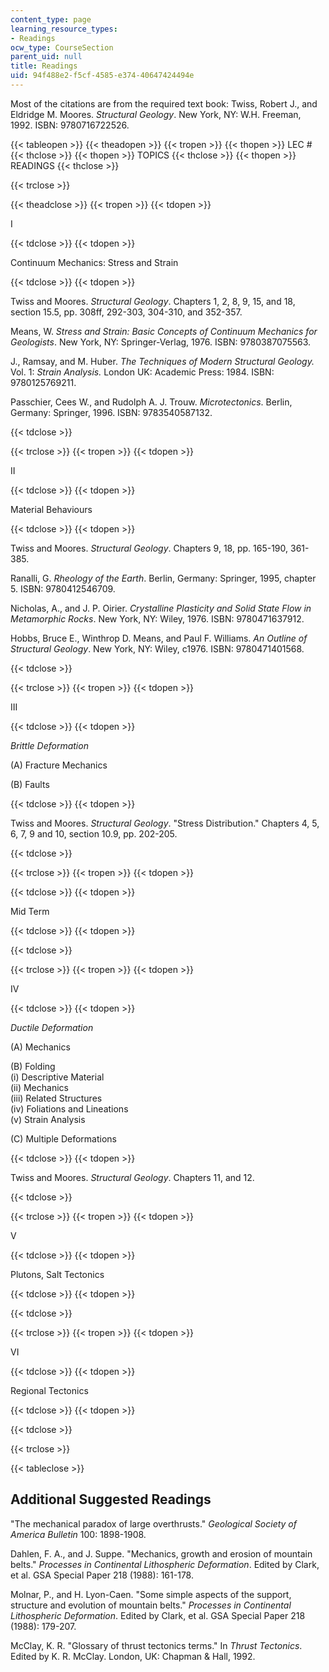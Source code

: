 ```yaml
---
content_type: page
learning_resource_types:
- Readings
ocw_type: CourseSection
parent_uid: null
title: Readings
uid: 94f488e2-f5cf-4585-e374-40647424494e
---
```


Most of the citations are from the required text book: Twiss, Robert J., and Eldridge M. Moores. _Structural Geology_. New York, NY: W.H. Freeman, 1992. ISBN: 9780716722526.

{{< tableopen >}}
{{< theadopen >}}
{{< tropen >}}
{{< thopen >}}
LEC #
{{< thclose >}}
{{< thopen >}}
TOPICS
{{< thclose >}}
{{< thopen >}}
READINGS
{{< thclose >}}

{{< trclose >}}

{{< theadclose >}}
{{< tropen >}}
{{< tdopen >}}


I


{{< tdclose >}}
{{< tdopen >}}


Continuum Mechanics: Stress and Strain


{{< tdclose >}}
{{< tdopen >}}


Twiss and Moores. _Structural Geology_. Chapters 1, 2, 8, 9, 15, and 18, section 15.5, pp. 308ff, 292-303, 304-310, and 352-357.

Means, W. _Stress and Strain: Basic Concepts of Continuum Mechanics for Geologists_. New York, NY: Springer-Verlag, 1976. ISBN: 9780387075563.

J., Ramsay, and M. Huber. _The Techniques of Modern Structural Geology._ Vol. 1: _Strain Analysis._ London UK: Academic Press: 1984. ISBN: 9780125769211.

Passchier, Cees W., and Rudolph A. J. Trouw. _Microtectonics_. Berlin, Germany: Springer, 1996. ISBN: 9783540587132.


{{< tdclose >}}

{{< trclose >}}
{{< tropen >}}
{{< tdopen >}}


II


{{< tdclose >}}
{{< tdopen >}}


Material Behaviours


{{< tdclose >}}
{{< tdopen >}}


Twiss and Moores. _Structural Geology_. Chapters 9, 18, pp. 165-190, 361-385.

Ranalli, G. _Rheology of the Earth_. Berlin, Germany: Springer, 1995, chapter 5. ISBN: 9780412546709.

Nicholas, A., and J. P. Oirier. _Crystalline Plasticity and Solid State Flow in Metamorphic Rocks_. New York, NY: Wiley, 1976. ISBN: 9780471637912.

Hobbs, Bruce E., Winthrop D. Means, and Paul F. Williams. _An Outline of Structural Geology_. New York, NY: Wiley, c1976. ISBN: 9780471401568.


{{< tdclose >}}

{{< trclose >}}
{{< tropen >}}
{{< tdopen >}}


III


{{< tdclose >}}
{{< tdopen >}}


_Brittle Deformation_

(A) Fracture Mechanics

(B) Faults


{{< tdclose >}}
{{< tdopen >}}


Twiss and Moores. _Structural Geology_. "Stress Distribution." Chapters 4, 5, 6, 7, 9 and 10, section 10.9, pp. 202-205.


{{< tdclose >}}

{{< trclose >}}
{{< tropen >}}
{{< tdopen >}}

{{< tdclose >}}
{{< tdopen >}}


Mid Term


{{< tdclose >}}
{{< tdopen >}}

{{< tdclose >}}

{{< trclose >}}
{{< tropen >}}
{{< tdopen >}}


IV


{{< tdclose >}}
{{< tdopen >}}


_Ductile Deformation_

(A) Mechanics

(B) Folding  
(i) Descriptive Material  
(ii) Mechanics  
(iii) Related Structures  
(iv) Foliations and Lineations  
(v) Strain Analysis

(C) Multiple Deformations


{{< tdclose >}}
{{< tdopen >}}


Twiss and Moores. _Structural Geology_. Chapters 11, and 12.


{{< tdclose >}}

{{< trclose >}}
{{< tropen >}}
{{< tdopen >}}


V


{{< tdclose >}}
{{< tdopen >}}


Plutons, Salt Tectonics


{{< tdclose >}}
{{< tdopen >}}

{{< tdclose >}}

{{< trclose >}}
{{< tropen >}}
{{< tdopen >}}


VI


{{< tdclose >}}
{{< tdopen >}}


Regional Tectonics


{{< tdclose >}}
{{< tdopen >}}

{{< tdclose >}}

{{< trclose >}}

{{< tableclose >}}

  

Additional Suggested Readings
-----------------------------

"The mechanical paradox of large overthrusts." _Geological Society of America Bulletin_ 100: 1898-1908.

Dahlen, F. A., and J. Suppe. "Mechanics, growth and erosion of mountain belts." _Processes in Continental Lithospheric Deformation_. Edited by Clark, et al. GSA Special Paper 218 (1988): 161-178.

Molnar, P., and H. Lyon-Caen. "Some simple aspects of the support, structure and evolution of mountain belts." _Processes in Continental Lithospheric Deformation_. Edited by Clark, et al. GSA Special Paper 218 (1988): 179-207.

McClay, K. R. "Glossary of thrust tectonics terms." In _Thrust Tectonics_. Edited by K. R. McClay. London, UK: Chapman & Hall, 1992.